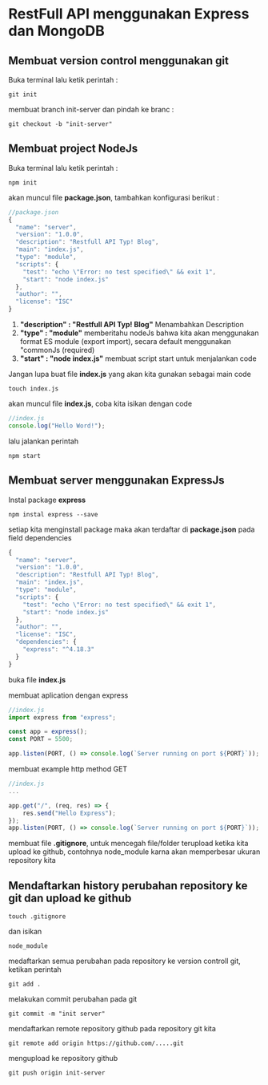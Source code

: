 # RestFull API menggunakan Express dan MongoDB

## Membuat version control menggunakan git

Buka terminal lalu ketik perintah :

```console
git init
```

membuat branch init-server dan pindah ke branc :

```console
git checkout -b "init-server"
```

## Membuat project NodeJs

Buka terminal lalu ketik perintah :

```console
npm init
```

akan muncul file **package.json**, tambahkan konfigurasi berikut :

```js
//package.json
{
  "name": "server",
  "version": "1.0.0",
  "description": "Restfull API Typ! Blog",
  "main": "index.js",
  "type": "module",
  "scripts": {
    "test": "echo \"Error: no test specified\" && exit 1",
    "start": "node index.js"
  },
  "author": "",
  "license": "ISC"
}
```

1. **"description" : "Restfull API Typ! Blog"** Menambahkan Description
2. **"type" : "module"** memberitahu nodeJs bahwa kita akan menggunakan format ES module (export import), secara default menggunakan "commonJs (required)
3. **"start" : "node index.js"** membuat script start untuk menjalankan code

Jangan lupa buat file **index.js** yang akan kita gunakan sebagai main code

```console
touch index.js
```

akan muncul file **index.js**, coba kita isikan dengan code

```js
//index.js
console.log("Hello Word!");
```

lalu jalankan perintah

```console
npm start
```

## Membuat server menggunakan ExpressJs

Instal package **express**

```console
npm instal express --save
```

setiap kita menginstall package maka akan terdaftar di **package.json** pada field dependencies

```js
{
  "name": "server",
  "version": "1.0.0",
  "description": "Restfull API Typ! Blog",
  "main": "index.js",
  "type": "module",
  "scripts": {
    "test": "echo \"Error: no test specified\" && exit 1",
    "start": "node index.js"
  },
  "author": "",
  "license": "ISC",
  "dependencies": {
    "express": "^4.18.3"
  }
}
```

buka file **index.js**

membuat aplication dengan express

```js
//index.js
import express from "express";

const app = express();
const PORT = 5500;

app.listen(PORT, () => console.log(`Server running on port ${PORT}`));
```

membuat example http method GET

```js
//index.js
...

app.get("/", (req, res) => {
    res.send("Hello Express");
});
app.listen(PORT, () => console.log(`Server running on port ${PORT}`));
```

membuat file **.gitignore**, untuk mencegah file/folder terupload ketika kita upload ke github, contohnya node_module karna akan memperbesar ukuran repository kita

## Mendaftarkan history perubahan repository ke git dan upload ke github

```console
touch .gitignore
```

dan isikan

```
node_module
```

medaftarkan semua perubahan pada repository ke version controll git, ketikan perintah

```console
git add .
```

melakukan commit perubahan pada git

```console
git commit -m "init server"
```

mendaftarkan remote repository github pada repository git kita

```console
git remote add origin https://github.com/.....git
```

mengupload ke repository github

```console
git push origin init-server
```
